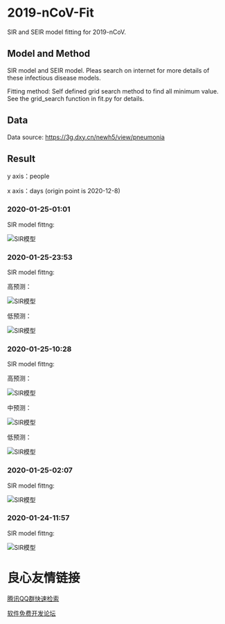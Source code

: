 # 2019-nCoV-Fit
SIR and SEIR model fitting for 2019-nCoV.

## Model and Method
SIR model and SEIR model. Pleas search on internet for more details of these infectious disease models.

Fitting method: Self defined grid search method to find all minimum value. See the grid_search function in fit.py for details.

## Data
Data source: https://3g.dxy.cn/newh5/view/pneumonia

## Result


y axis：people

x axis：days (origin point is 2020-12-8)

### 2020-01-25-01:01
SIR model fittng:

![SIR模型](https://github.com/dai-pch/2019-nCoV-Fit/raw/master/result/sir-2020-01-25-0101.png)

### 2020-01-25-23:53
SIR model fittng:

高预测：

![SIR模型](https://github.com/dai-pch/2019-nCoV-Fit/raw/master/result/sir-2020-01-25-2353-hi.png)


低预测：

![SIR模型](https://github.com/dai-pch/2019-nCoV-Fit/raw/master/result/sir-2020-01-25-2353-low.png)

### 2020-01-25-10:28
SIR model fittng:

高预测：

![SIR模型](https://github.com/dai-pch/2019-nCoV-Fit/raw/master/result/sir-2020-01-25-1028-hi.png)

中预测：

![SIR模型](https://github.com/dai-pch/2019-nCoV-Fit/raw/master/result/sir-2020-01-25-1028-mid.png)

低预测：

![SIR模型](https://github.com/dai-pch/2019-nCoV-Fit/raw/master/result/sir-2020-01-25-1028-low.png)

### 2020-01-25-02:07
SIR model fittng:

![SIR模型](https://github.com/dai-pch/2019-nCoV-Fit/raw/master/result/sir-2020-01-25-0207.png)

### 2020-01-24-11:57
SIR model fittng:

![SIR模型](https://github.com/dai-pch/2019-nCoV-Fit/raw/master/result/sir-2020-01-24-1157.png)


 # 良心友情链接

[腾讯QQ群快速检索](http://u.720life.cn/s/8cf73f7c)

[软件免费开发论坛](http://u.720life.cn/s/bbb01dc0)